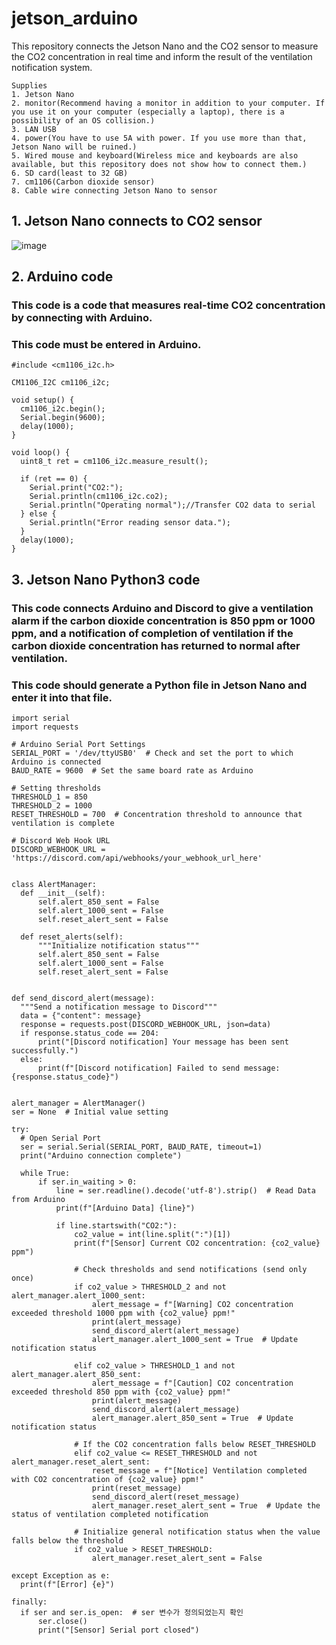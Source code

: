 # jetson_arduino
This repository connects the Jetson Nano and the CO2 sensor to measure the CO2 concentration in real time and inform the result of the ventilation notification system.


```
Supplies
1. Jetson Nano
2. monitor(Recommend having a monitor in addition to your computer. If you use it on your computer (especially a laptop), there is a possibility of an OS collision.)
3. LAN USB
4. power(You have to use 5A with power. If you use more than that, Jetson Nano will be ruined.)
5. Wired mouse and keyboard(Wireless mice and keyboards are also available, but this repository does not show how to connect them.)
6. SD card(least to 32 GB)
7. cm1106(Carbon dioxide sensor)
8. Cable wire connecting Jetson Nano to sensor
```


## 1. Jetson Nano connects to CO2 sensor


![image](https://github.com/user-attachments/assets/6275ddd0-20cd-4292-a50c-cd5b9ef752ae)






## 2. Arduino code


### This code is a code that measures real-time CO2 concentration by connecting with Arduino.
### This code must be entered in Arduino.


```
#include <cm1106_i2c.h>

CM1106_I2C cm1106_i2c;

void setup() {
  cm1106_i2c.begin();
  Serial.begin(9600);
  delay(1000);
}

void loop() {
  uint8_t ret = cm1106_i2c.measure_result();

  if (ret == 0) {
    Serial.print("CO2:");
    Serial.println(cm1106_i2c.co2); 
    Serial.println("Operating normal");//Transfer CO2 data to serial
  } else {
    Serial.println("Error reading sensor data.");
  }
  delay(1000);
}
```






## 3. Jetson Nano Python3 code


### This code connects Arduino and Discord to give a ventilation alarm if the carbon dioxide concentration is 850 ppm or 1000 ppm, and a notification of completion of ventilation if the carbon dioxide concentration has returned to normal after ventilation.
### This code should generate a Python file in Jetson Nano and enter it into that file.


```
import serial
import requests

# Arduino Serial Port Settings
SERIAL_PORT = '/dev/ttyUSB0'  # Check and set the port to which Arduino is connected
BAUD_RATE = 9600  # Set the same board rate as Arduino

# Setting thresholds
THRESHOLD_1 = 850
THRESHOLD_2 = 1000
RESET_THRESHOLD = 700  # Concentration threshold to announce that ventilation is complete

# Discord Web Hook URL
DISCORD_WEBHOOK_URL = 'https://discord.com/api/webhooks/your_webhook_url_here'


class AlertManager:
  def __init__(self):
      self.alert_850_sent = False
      self.alert_1000_sent = False
      self.reset_alert_sent = False

  def reset_alerts(self):
      """Initialize notification status"""
      self.alert_850_sent = False
      self.alert_1000_sent = False
      self.reset_alert_sent = False


def send_discord_alert(message):
  """Send a notification message to Discord"""
  data = {"content": message}
  response = requests.post(DISCORD_WEBHOOK_URL, json=data)
  if response.status_code == 204:
      print("[Discord notification] Your message has been sent successfully.")
  else:
      print(f"[Discord notification] Failed to send message: {response.status_code}")


alert_manager = AlertManager()
ser = None  # Initial value setting

try:
  # Open Serial Port
  ser = serial.Serial(SERIAL_PORT, BAUD_RATE, timeout=1)
  print("Arduino connection complete")

  while True:
      if ser.in_waiting > 0:
          line = ser.readline().decode('utf-8').strip()  # Read Data from Arduino
          print(f"[Arduino Data] {line}")

          if line.startswith("CO2:"):
              co2_value = int(line.split(":")[1])
              print(f"[Sensor] Current CO2 concentration: {co2_value} ppm")

              # Check thresholds and send notifications (send only once)
              if co2_value > THRESHOLD_2 and not alert_manager.alert_1000_sent:
                  alert_message = f"[Warning] CO2 concentration exceeded threshold 1000 ppm with {co2_value} ppm!"
                  print(alert_message)
                  send_discord_alert(alert_message)
                  alert_manager.alert_1000_sent = True  # Update notification status

              elif co2_value > THRESHOLD_1 and not alert_manager.alert_850_sent:
                  alert_message = f"[Caution] CO2 concentration exceeded threshold 850 ppm with {co2_value} ppm!"
                  print(alert_message)
                  send_discord_alert(alert_message)
                  alert_manager.alert_850_sent = True  # Update notification status

              # If the CO2 concentration falls below RESET_THRESHOLD
              elif co2_value <= RESET_THRESHOLD and not alert_manager.reset_alert_sent:
                  reset_message = f"[Notice] Ventilation completed with CO2 concentration of {co2_value} ppm!"
                  print(reset_message)
                  send_discord_alert(reset_message)
                  alert_manager.reset_alert_sent = True  # Update the status of ventilation completed notification

              # Initialize general notification status when the value falls below the threshold
              if co2_value > RESET_THRESHOLD:
                  alert_manager.reset_alert_sent = False

except Exception as e:
  print(f"[Error] {e}")

finally:
  if ser and ser.is_open:  # ser 변수가 정의되었는지 확인
      ser.close()
      print("[Sensor] Serial port closed")
```
